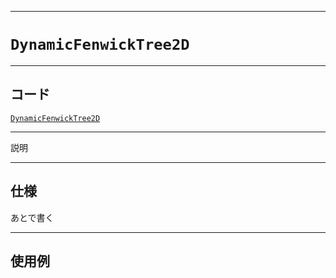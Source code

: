_____

# `DynamicFenwickTree2D`

_____

## コード

[`DynamicFenwickTree2D`](https://github.com/titan-23/Library_py/blob/main/DataStructures/FenwickTree/DynamicFenwickTree2D.py)
<!-- code=https://github.com/titan-23/Library_py/blob/main/DataStructures\FenwickTree\DynamicFenwickTree2D.py -->

_____

説明

_____

## 仕様

あとで書く

_____

## 使用例

```python
```

